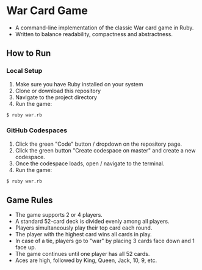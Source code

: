# War Card Game

- A command-line implementation of the classic War card game in Ruby.
- Written to balance readability, compactness and abstractness.

## How to Run

### Local Setup
1. Make sure you have Ruby installed on your system
2. Clone or download this repository
3. Navigate to the project directory
4. Run the game:

```bash
$ ruby war.rb
```

### GitHub Codespaces
1. Click the green "Code" button / dropdown on the repository page.
2. Click the green button "Create codespace on master" and create a new codespace.
3. Once the codespace loads, open / navigate to the terminal.
4. Run the game:

```bash
$ ruby war.rb
```

## Game Rules

- The game supports 2 or 4 players.
- A standard 52-card deck is divided evenly among all players.
- Players simultaneously play their top card each round.
- The player with the highest card wins all cards in play.
- In case of a tie, players go to "war" by placing 3 cards face down and 1 face up.
- The game continues until one player has all 52 cards.
- Aces are high, followed by King, Queen, Jack, 10, 9, etc.
